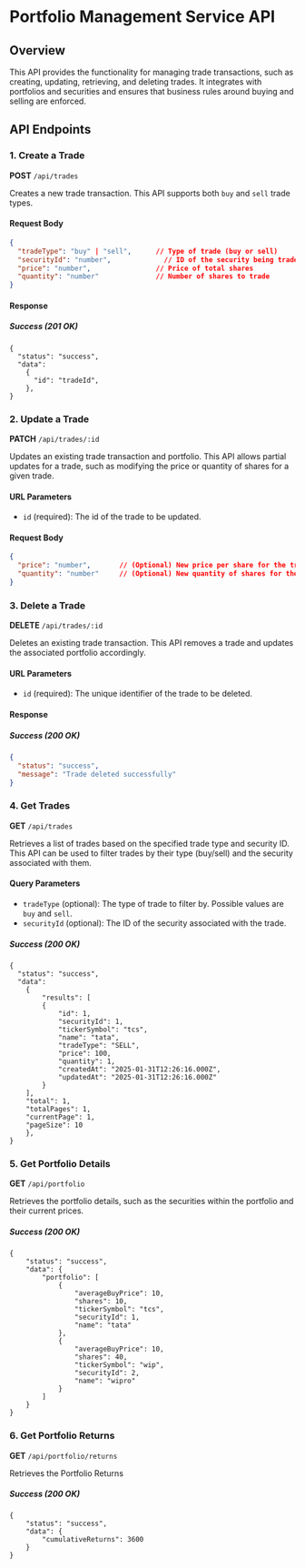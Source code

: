 # Portfolio Management Service API

## Overview

This API provides the functionality for managing trade transactions, such as creating, updating, retrieving, and deleting trades. It integrates with portfolios and securities and ensures that business rules around buying and selling are enforced.

## API Endpoints

### 1. Create a Trade

**POST** `/api/trades`

Creates a new trade transaction. This API supports both `buy` and `sell` trade types.

#### Request Body

```json
{
  "tradeType": "buy" | "sell",      // Type of trade (buy or sell)
  "securityId": "number",             // ID of the security being traded
  "price": "number",                // Price of total shares
  "quantity": "number"              // Number of shares to trade
}
```

#### Response
##### Success (201 OK)
```
{
  "status": "success",
  "data": 
    {
      "id": "tradeId",
    },
}
```
### 2. Update a Trade

**PATCH** `/api/trades/:id`

Updates an existing trade transaction and portfolio. This API allows partial updates for a trade, such as modifying the price or quantity of shares for a given trade.

#### URL Parameters

- `id` (required): The id of the trade to be updated.

#### Request Body

```json
{
  "price": "number",       // (Optional) New price per share for the trade
  "quantity": "number"     // (Optional) New quantity of shares for the trade
}
```

### 3. Delete a Trade

**DELETE** `/api/trades/:id`

Deletes an existing trade transaction. This API removes a trade and updates the associated portfolio accordingly.

#### URL Parameters

- `id` (required): The unique identifier of the trade to be deleted.

#### Response

##### Success (200 OK)

```json
{
  "status": "success",
  "message": "Trade deleted successfully"
}
```

### 4. Get Trades

**GET** `/api/trades`

Retrieves a list of trades based on the specified trade type and security ID. This API can be used to filter trades by their type (buy/sell) and the security associated with them.

#### Query Parameters

- `tradeType` (optional): The type of trade to filter by. Possible values are `buy` and `sell`.
- `securityId` (optional): The ID of the security associated with the trade.

##### Success (200 OK)
```
{
  "status": "success",
  "data": 
    {
        "results": [
        {
            "id": 1,
            "securityId": 1,
            "tickerSymbol": "tcs",
            "name": "tata",
            "tradeType": "SELL",
            "price": 100,
            "quantity": 1,
            "createdAt": "2025-01-31T12:26:16.000Z",
            "updatedAt": "2025-01-31T12:26:16.000Z"
        }
    ],
    "total": 1,
    "totalPages": 1,
    "currentPage": 1,
    "pageSize": 10
    },
}
```
### 5. Get Portfolio Details

**GET** `/api/portfolio`

Retrieves the portfolio details, such as the securities within the portfolio and their current prices.

##### Success (200 OK)
```
{
    "status": "success",
    "data": {
        "portfolio": [
            {
                "averageBuyPrice": 10,
                "shares": 10,
                "tickerSymbol": "tcs",
                "securityId": 1,
                "name": "tata"
            },
            {
                "averageBuyPrice": 10,
                "shares": 40,
                "tickerSymbol": "wip",
                "securityId": 2,
                "name": "wipro"
            }
        ]
    }
}
```


### 6. Get Portfolio Returns

**GET** `/api/portfolio/returns`

Retrieves the Portfolio Returns

##### Success (200 OK)
```
{
    "status": "success",
    "data": {
        "cumulativeReturns": 3600
    }
}
```      
 
